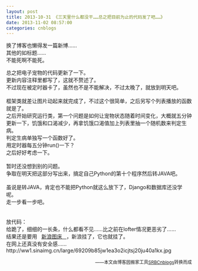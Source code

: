 ```yaml
---
layout: post
title: 2013-10-31 《三天里什么都没干……总之把目前为止的代码发了吧……》
date: 2013-11-02 08:57:00
categories: cnblogs
---
```


<p>换了博客也懒得发一篇新博&hellip;&hellip;<br />其他的如标题&hellip;&hellip;<br />不能死啊不能死。</p>
<p>总之把电子宠物的代码更新了一下。<br />更新内容注释里都写了，这就不赘述了。<br />不过现在被定时器卡了，虽然也不是不能解决，不过太晚了，就放到明天吧。<br /><br />框架类就差让图片动起来就完成了，不过这个很简单，之后另写个列表播放的函数就是了。<br />之后开始研究运行类，第一个问题是如何让宠物状态随着时间变化，大概就五分钟更新一下，饥饿和口渴减少，再拿饥饿口渴值加上列表里抽一个随机数来判定生病。<br />判定生病单独写一个函数好了。<br />用定时器每五分钟run()一下？<br />之后好好考虑一下。<br /><br />暂时还没想到别的问题。<br />争取在明天把这部分写出来，搞定自己Python的第十个程序然后转JAVA吧。<br /><br />虽说是转JAVA，肯定也不能把Python就这么放下了，Django和数据库还没学呢。<br />走一步看一步吧。<br /><br /><br />放代码：<br />给跪了，细细的一长条，什么都看不见&hellip;&hellip;比之前在lofter情况更恶劣了&hellip;&hellip;<br />结果还是要用&nbsp;&nbsp;&nbsp;<a href="http://ww1.sinaimg.cn/large/69209b85jw1ea3o2icjtsj20ju40a1kx.jpg" rel="nofollow" target="_blank"><span style="text-decoration: underline;">新浪图床</span>&nbsp;&nbsp;&nbsp;</a>，新浪挂了，它也就挂了。<br />在网上还真没有安全感&hellip;&hellip;<br />http://ww1.sinaimg.cn/large/69209b85jw1ea3o2icjtsj20ju40a1kx.jpg</p>

<p align=right><span style="font-size: 12px">——本文由博客园搬家工具<a href="https://github.com/mlxy/SRBCnblogs">SRBCnblogs</a>转换而成</span></p>